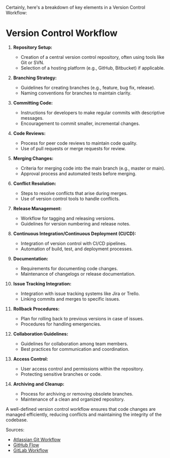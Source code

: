 Certainly, here's a breakdown of key elements in a Version Control Workflow:

# Version Control Workflow

1. **Repository Setup:**
   - Creation of a central version control repository, often using tools like Git or SVN.
   - Selection of a hosting platform (e.g., GitHub, Bitbucket) if applicable.

2. **Branching Strategy:**
   - Guidelines for creating branches (e.g., feature, bug fix, release).
   - Naming conventions for branches to maintain clarity.

3. **Committing Code:**
   - Instructions for developers to make regular commits with descriptive messages.
   - Encouragement to commit smaller, incremental changes.

4. **Code Reviews:**
   - Process for peer code reviews to maintain code quality.
   - Use of pull requests or merge requests for review.

5. **Merging Changes:**
   - Criteria for merging code into the main branch (e.g., master or main).
   - Approval process and automated tests before merging.

6. **Conflict Resolution:**
   - Steps to resolve conflicts that arise during merges.
   - Use of version control tools to handle conflicts.

7. **Release Management:**
   - Workflow for tagging and releasing versions.
   - Guidelines for version numbering and release notes.

8. **Continuous Integration/Continuous Deployment (CI/CD):**
   - Integration of version control with CI/CD pipelines.
   - Automation of build, test, and deployment processes.

9. **Documentation:**
   - Requirements for documenting code changes.
   - Maintenance of changelogs or release documentation.

10. **Issue Tracking Integration:**
    - Integration with issue tracking systems like Jira or Trello.
    - Linking commits and merges to specific issues.

11. **Rollback Procedures:**
    - Plan for rolling back to previous versions in case of issues.
    - Procedures for handling emergencies.

12. **Collaboration Guidelines:**
    - Guidelines for collaboration among team members.
    - Best practices for communication and coordination.

13. **Access Control:**
    - User access control and permissions within the repository.
    - Protecting sensitive branches or code.

14. **Archiving and Cleanup:**
    - Process for archiving or removing obsolete branches.
    - Maintenance of a clean and organized repository.

A well-defined version control workflow ensures that code changes are managed efficiently, reducing conflicts and maintaining the integrity of the codebase.

Sources:
- [Atlassian Git Workflow](https://www.atlassian.com/git)
- [GitHub Flow](https://guides.github.com/introduction/flow/)
- [GitLab Workflow](https://docs.gitlab.com/ee/topics/gitlab_flow.html)